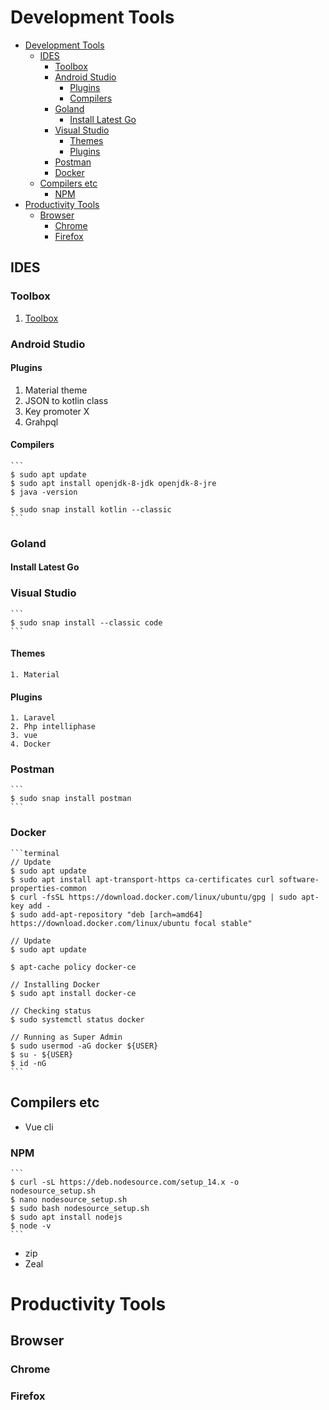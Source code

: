 # Development Tools

- [Development Tools](#development-tools)
  - [IDES](#ides)
    - [Toolbox](#toolbox)
    - [Android Studio](#android-studio)
      - [Plugins](#plugins)
      - [Compilers](#compilers)
    - [Goland](#goland)
      - [Install Latest Go](#install-latest-go)
    - [Visual Studio](#visual-studio)
      - [Themes](#themes)
      - [Plugins](#plugins-1)
    - [Postman](#postman)
    - [Docker](#docker)
  - [Compilers etc](#compilers-etc)
    - [NPM](#npm)
- [Productivity Tools](#productivity-tools)
  - [Browser](#browser)
    - [Chrome](#chrome)
    - [Firefox](#firefox)
  
<!-- These  are integrated  development  -->

## IDES

### Toolbox
   1. [Toolbox](https://www.jetbrains.com/toolbox-app/)

### Android Studio
#### Plugins
   1. Material theme
   2. JSON to kotlin class
   3. Key promoter X
   4. Grahpql

#### Compilers 
    ```
    $ sudo apt update
    $ sudo apt install openjdk-8-jdk openjdk-8-jre
    $ java -version

    $ sudo snap install kotlin --classic
    ```

### Goland

#### Install Latest Go

### Visual Studio
    ```
    $ sudo snap install --classic code
    ```
#### Themes
    1. Material  
#### Plugins
    1. Laravel
    2. Php intelliphase 
    3. vue
    4. Docker

### Postman
    ```
    $ sudo snap install postman
    ```

### Docker
    ```terminal
    // Update
    $ sudo apt update
    $ sudo apt install apt-transport-https ca-certificates curl software-properties-common
    $ curl -fsSL https://download.docker.com/linux/ubuntu/gpg | sudo apt-key add -
    $ sudo add-apt-repository "deb [arch=amd64] https://download.docker.com/linux/ubuntu focal stable"

    // Update
    $ sudo apt update

    $ apt-cache policy docker-ce

    // Installing Docker
    $ sudo apt install docker-ce

    // Checking status
    $ sudo systemctl status docker

    // Running as Super Admin
    $ sudo usermod -aG docker ${USER}
    $ su - ${USER}
    $ id -nG
    ```

<!--  -->
## Compilers etc
- Vue cli
### NPM
    ```
    $ curl -sL https://deb.nodesource.com/setup_14.x -o nodesource_setup.sh
    $ nano nodesource_setup.sh
    $ sudo bash nodesource_setup.sh
    $ sudo apt install nodejs
    $ node -v
    ```
- zip
- Zeal

<!--  -->

# Productivity Tools

## Browser

### Chrome
### Firefox



